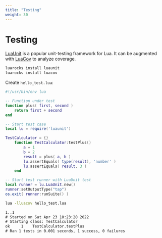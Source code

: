 ```yaml
---
title: "Testing"
weight: 30
---
```


# Testing

[LuaUnit](https://github.com/bluebird75/luaunit) is a popular unit-testing framework for Lua.
It can be augmented with [LuaCov](https://github.com/keplerproject/luacov) to analyze coverage.

```bash
luarocks install luaunit
luarocks install luacov
```

Create `hello_test.lua`:

```lua
#!/usr/bin/env lua

-- Function under test
function plus( first, second )
    return first + second
end

-- Start test case
local lu = require('luaunit')

TestCalculator = {}
    function TestCalculator:testPlus()
        a = 1
        b = 2
        result = plus( a, b )
        lu.assertEquals( type(result), 'number' )
        lu.assertEquals( result, 3 )
    end

-- Start test runner with LuaUnit test
local runner = lu.LuaUnit.new()
runner:setOutputType("tap")
os.exit( runner:runSuite() )
```

```bash
lua -lluacov hello_test.lua
```

```txt {.output}
1..1
# Started on Sat Apr 23 10:23:20 2022
# Starting class: TestCalculator
ok     1    TestCalculator.testPlus
# Ran 1 tests in 0.001 seconds, 1 success, 0 failures
```
